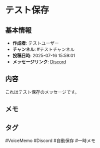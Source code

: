 # テスト保存

## 基本情報
- **作成者**: テストユーザー
- **チャンネル**: #テストチャンネル
- **投稿日時**: 2025-07-16 15:59:01
- **メッセージリンク**: [Discord](https://discord.com/channels/test/test/test)

## 内容
これはテスト保存のメッセージです。

## メモ
<!-- ここに感想やメモを記入 -->

## タグ
#VoiceMemo #Discord #自動保存 #一時メモ
